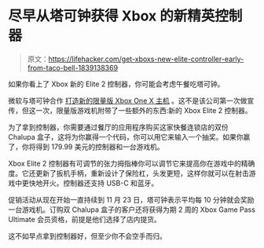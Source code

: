 # 尽早从塔可钟获得 Xbox 的新精英控制器

> 原文：<https://lifehacker.com/get-xboxs-new-elite-controller-early-from-taco-bell-1839138369>

如果你看上了 Xbox 新的 Elite 2 控制器，你可能会考虑午餐吃塔可钟。



微软与塔可钟合作 [打造新的限量版 Xbox One X 主机](https://tacobellxboxappoffer.com/) 。这不是该公司第一次做宣传，但这一次，限量版游戏机附带了一些额外的东西:新的 Xbox Elite 2 控制器。

为了拿到控制器，你需要通过餐厅的应用程序购买这家快餐连锁店的双份 Chalupa 盒子，这将为你赢得一个代码，你可以用它来输入一个抽奖。如果你赢了，你将得到 179.99 美元的控制器和一台游戏机。

Xbox Elite 2 控制器有可调节的张力拇指棒你可以调节它来提高你在游戏中的精确度。它还更新了扳机手柄，重新设计了保险杠，头发更短，这样你就可以在射击游戏中更快地开火。控制器还支持 USB-C 和蓝牙。

促销活动从现在开始一直持续到 11 月 23 日，塔可钟表示平均每 10 分钟就会奖励一台游戏机。订购双 Chalupa 盒子的客户还将获得为期 2 周的 Xbox Game Pass Ultimate 会员资格，前提是他们选择了店内提货。

这不如早点拿到控制器好，但至少你不会空手而归。